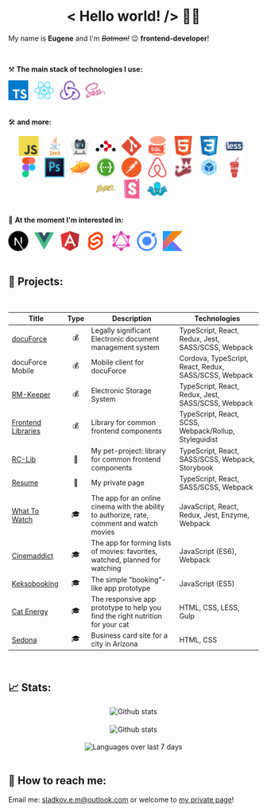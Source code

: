 <h1 align='center'>< Hello world! /> 🤘🏻</h1>

My name is **Eugene** and I'm _~~Batman!~~_ 😉 **frontend-developer**!

<br />

⚒ **The main stack of technologies I use:**
<div>
    <img src='img/icons/Typescript.svg' title='TypeScript' alt='TypeScript' width='40'>&nbsp;&nbsp;
    <img src='img/icons/React.svg' title='React' alt='React' width='40'>&nbsp;&nbsp;
    <img src='img/icons/Redux.svg' title='Redux' alt='Redux' width='40'>&nbsp;&nbsp;
    <img src='img/icons/SASS.svg' title='SASS / SCSS' alt='SASS / SCSS' width='40'>&nbsp;&nbsp;
</div>
<br />

🛠 **and more:**
<div align='center'>
    <img src='img/icons/Javascript.svg' title='JavaScript' alt='JavaScript' width='40'>&nbsp;&nbsp;
    <img src='img/icons/Java.svg' title='Java' alt='Java' width='40'>&nbsp;&nbsp;
    <img src='img/icons/Apache Cordova.svg' title='Apache Cordova' alt='Apache Cordova' width='40'>&nbsp;&nbsp;
    <img src='img/icons/React Router.svg' title='React Router' alt='React Router' width='40'>&nbsp;&nbsp;
    <img src='img/icons/Git.svg' title='Git' alt='Git' width='40'>&nbsp;&nbsp;
    <img src='img/icons/SQL.svg' title='SQL' alt='SQL' width='40'>&nbsp;&nbsp;
    <img src='img/icons/HTML.svg' title='HTML' alt='HTML' width='40'>&nbsp;&nbsp;
    <img src='img/icons/CSS.svg' title='CSS' alt='CSS' width='40'>&nbsp;&nbsp;
    <img src='img/icons/Less.svg' title='Less' alt='Less' width='40'>&nbsp;&nbsp;
    <img src='img/icons/Figma.svg' title='Figma' alt='Figma' width='40'>&nbsp;&nbsp;
    <img src='img/icons/Photoshop.svg' title='Photoshop' alt='Photoshop' width='40'>&nbsp;&nbsp;
    <img src='img/icons/Zeplin.svg' title='Zeplin' alt='Zeplin' width='40'>&nbsp;&nbsp;
    <img src='img/icons/Swagger.svg' title='Swagger' alt='Swagger' width='40'>&nbsp;&nbsp;
    <img src='img/icons/Postman.svg' title='Postman' alt='Postman' width='40'>&nbsp;&nbsp;
    <img src='img/icons/Enzyme.svg' title='Enzyme' alt='Enzyme' width='40'>&nbsp;&nbsp;
    <img src='img/icons/Jest.svg' title='Jest' alt='Jest' width='40'>&nbsp;&nbsp;
    <img src='img/icons/Webpack.svg' title='Webpack' alt='Webpack' width='40'>&nbsp;&nbsp;
    <img src='img/icons/Gulp.svg' title='Gulp' alt='Gulp' width='40'>&nbsp;&nbsp;
    <img src='img/icons/Babel.svg' title='Babel' alt='Babel' width='40'>&nbsp;&nbsp;
    <img src='img/icons/Storybook.svg' title='Storybook' alt='Storybook' width='40'>&nbsp;&nbsp;
    <img src='img/icons/Styleguidist.svg' title='Styleguidist' alt='Styleguidist' width='40'>&nbsp;&nbsp;
</div>
<br />

🔬 **At the moment I'm interested in:**
<div>
    <img src='img/icons/NextJS.svg' title='Next.js' alt='Next.js' width='40'>&nbsp;&nbsp;
    <img src='img/icons/Vue.svg' title='Vue.js' alt='Vue.js' width='40'>&nbsp;&nbsp;
    <img src='img/icons/Angular.svg' title='Angular' alt='Angular' width='40'>&nbsp;&nbsp;
    <img src='img/icons/Svelte.svg' title='Svelte' alt='Svelte' width='40'>&nbsp;&nbsp;
    <img src='img/icons/GraphQL.svg' title='GraphQL' alt='GraphQL' width='40'>&nbsp;&nbsp;
    <img src='img/icons/Ionic.svg' title='Ionic Framework' alt='Ionic Framework' width='40'>&nbsp;&nbsp;
    <img src='img/icons/Kotlin.svg' title='Kotlin' alt='Kotlin' width='40'>&nbsp;&nbsp;
</div>
<br />

## 🎯 Projects:
<br />

| Title        | Type        | Description          | Technologies  |
| ------------- | ------------- | ------------- | ----- |
| [docuForce](https://docuforce.infologistics.ru/login) | <div align='center' title='Commercial'>💰</div> | Legally significant Electronic document management system | TypeScript, React, Redux, Jest, SASS/SCSS, Webpack |
| docuForce Mobile | <div align='center' title='Commercial' >💰</div> | Mobile client for docuForce | Cordova, TypeScript, React, Redux, SASS/SCSS, Webpack |
| [RM-Keeper](https://rm-keeper.infologistics.ru) | <div align='center' title='Commercial'>💰</div> | Electronic Storage System | TypeScript, React, Redux, Jest, SASS/SCSS, Webpack |
| [Frontend Libraries](https://www.npmjs.com/package/@infologistics/frontend-libraries) | <div align='center' title='Commercial'>💰</div> | Library for common frontend components | TypeScript, React, SCSS, Webpack/Rollup, Styleguidist |
| [RC-Lib](https://www.npmjs.com/package/@neikan/rc-lib) | <div align='center' title='Private'>🔑</div> | My pet-project: library for common frontend components | TypeScript, React, SASS/SCSS, Webpack, Storybook |
| [Resume](https://neikan.pro) | <div align='center' title='Private'>🔑</div> | My private page | TypeScript, React, SASS/SCSS, Webpack |
| [What To Watch](https://github.com/Neikan/htmlacademy-what-to-watch) | <div align='center' title='Training'>🎓</div> | The app for an online cinema with the ability to authorize, rate, comment and watch movies | JavaScript, React, Redux, Jest, Enzyme, Webpack |
| [Cinemaddict](https://github.com/Neikan/htmlacademy-cinemaddict) | <div align='center' title='Training'>🎓</div> | The app for forming lists of movies: favorites, watched, planned for watching | JavaScript (ES6), Webpack |
| [Keksobooking](https://github.com/Neikan/htmlacademy-keksobooking) | <div align='center' title='Training'>🎓</div> | The simple “booking”-like app prototype | JavaScript (ES5) |
| [Cat Energy](https://github.com/Neikan/htmlacademy-cat-energy) | <div align='center' title='Training'>🎓</div> | The responsive app prototype to help you find the right nutrition for your cat | HTML, CSS, LESS, Gulp |
| [Sedona](https://github.com/Neikan/htmlacademy-sedona) | <div align='center' title='Training'>🎓</div> | Business card site for a city in Arizona | HTML, CSS |
<br />

## 📈 Stats:
<div align='center'>
    <img src='https://github-readme-stats.vercel.app/api?username=Neikan&show_icons=true&count_private=true&hide_border=true' alt='Github stats' align='center' />
</div>
<br />

<div align='center'>
    <img src='https://github-readme-streak-stats.herokuapp.com/?user=Neikan' alt='Github stats' align='center' />
</div>
<br />

<div align='center'>
    <img src='https://github-readme-stats.vercel.app/api/wakatime?username=Neikan' alt='Languages over last 7 days ' align='center' />
</div>
<br />

## 🔎 How to reach me:
<p>Email me: <a href='mailto:sladkov.e.m@outlook.com'>sladkov.e.m@outlook.com</a> or welcome to <a href='https://neikan.pro' alt='https://neikan.pro' target='_blank'>my private page</a>!</p>

